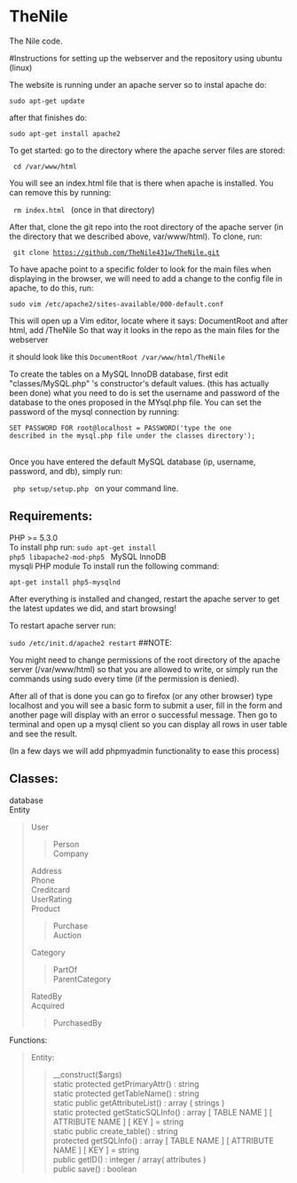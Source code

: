 # TheNile
The Nile code.

#Instructions for setting up the webserver and the repository using ubuntu (linux)

The website is running under an apache server so to instal apache do:

<code>sudo apt-get update</code>

after that finishes do:

<code>sudo apt-get install apache2</code>


To get started: go to the directory where the apache server files are stored:

<code> cd /var/www/html </code>

You will see an index.html file that is there when apache is installed. You can remove this by running:

<code> rm index.html </code> (once in that directory)

After that, clone the git repo into the root directory of the apache server (in the directory that we described above, var/www/html). To clone, run:

<code> git clone https://github.com/TheNile431w/TheNile.git </code>

To have apache point to a specific folder to look for the main files when displaying in the browser, we will need to add a change to the config file in apache, to do this, run:

<code>sudo vim /etc/apache2/sites-available/000-default.conf </code>

This will open up a Vim editor, locate where it says: DocumentRoot and after html, add /TheNile  So that way it looks in the repo as the main files for the webserver

it should look like this
<code>DocumentRoot /var/www/html/TheNile </code>



To create the tables on a MySQL InnoDB database, first edit "classes/MySQL.php" 's constructor's default values. (this has actually been done) what you need to do is set the username and password of the database to the ones proposed in the MYsql.php file. You can set the password of the mysql connection by running: 

<code>SET PASSWORD FOR root@localhost = PASSWORD('type the one described in the mysql.php file under the classes directory'); </code><br />

Once you have entered the default MySQL database (ip, username, password, and db), simply run:

<code> php setup/setup.php </code> on your command line.

## Requirements:
PHP >= 5.3.0<br />
To install php run:
<code>sudo apt-get install php5 libapache2-mod-php5 </code>
MySQL InnoDB<br />
mysqli PHP module
To install run the following command:

<code>apt-get install php5-mysqlnd</code>


After everything is installed and changed, restart the apache server to get the latest updates we did, and start browsing!

To restart apache server run:

<code>sudo /etc/init.d/apache2 restart</code>
##NOTE:

You might need to change permissions of the root directory of the apache server (/var/www/html) so that you are allowed to write, or simply run the commands using sudo every time (if the permission is denied).

After all of that is done you can go to firefox (or any other browser) type localhost and you will see a basic form to submit a user, fill in the form and another page will display with an error o successful message. Then go to terminal and open up a mysql client so you can display all rows in user table and see the result. 

(In a few days we will add phpmyadmin functionality to ease this process)

## Classes:
database<br />
Entity<br />
<blockquote>	User<br />
	<blockquote>	Person<br />
		Company</blockquote>
	Address<br />
	Phone<br />
	Creditcard<br />
	UserRating<br />
	Product<br />
	<blockquote>	Purchase<br />
		Auction</blockquote>
	Category<br />
	<blockquote>	PartOf<br />
		ParentCategory</blockquote>
	RatedBy<br />
	Acquired<br />
	<blockquote>	PurchasedBy</blockquote>
</blockquote>

Functions:<br />
<blockquote>
	Entity:<br />
	<blockquote>
		__construct($args)<br />
		static protected getPrimaryAttr() : string<br />
		static protected getTableName() : string<br />
		static public getAttributeList() : array ( strings )<br />
		static protected getStaticSQLInfo() : array [ TABLE NAME ] [ ATTRIBUTE NAME ] [ KEY ] = string<br />
		static public create_table() : string<br />
		protected getSQLInfo() : array [ TABLE NAME ] [ ATTRIBUTE NAME ] [ KEY ] = string<br />
		public getID() : integer / array( attributes )<br />
		public save() : boolean<br />
	</blockquote>
</blockquote>
    
